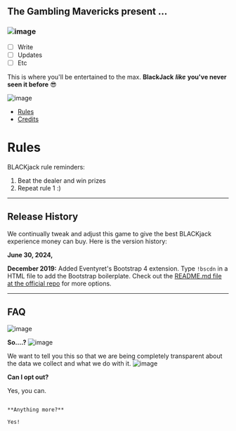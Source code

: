 ## The Gambling Mavericks present ...
### ![image](https://github.com/kjrinuk/BlackJack/assets/169760722/4fcdd1db-0628-4af1-8dc2-73b0f5f1880d)

- [ ] Write 
- [ ] Updates
- [ ] Etc

This is where you'll be entertained to the max.  **BlackJack** ***like*** **you've never seen it before** 😎

![image](https://github.com/kjrinuk/BlackJack/assets/169760722/129a1c72-b7e8-4198-af8a-ad037d4286ee)


- [Rules](#rules)
- [Credits](#credits)


# Rules 
BLACKjack rule reminders:

1.    Beat the dealer and win prizes
2.  Repeat rule 1 :)



------

## Release History

We continually tweak and adjust this game to give the best BLACKjack experience money can buy. Here is the version history:

**June 30, 2024,** 


**December 2019:** Added Eventyret's Bootstrap 4 extension. Type `!bscdn` in a HTML file to add the Bootstrap boilerplate. Check out the <a href="https://github.com/Eventyret/vscode-bcdn" target="_blank">README.md file at the official repo</a> for more options.

------

## FAQ 
![image](https://github.com/kjrinuk/BlackJack/assets/169760722/515b2333-2e50-4147-844a-6a6bf130d0f5)



**So….?**
![image](https://github.com/kjrinuk/BlackJack/assets/169760722/47862407-1b1c-430b-acc6-7a71717024fa)


We want to tell you this so that we are being completely transparent about the data we collect and what we do with it.
![image](https://github.com/kjrinuk/BlackJack/assets/169760722/0ce8b8f7-b8ae-4260-a453-de5467f957a5)

**Can I opt out?**

Yes, you can. 

```

**Anything more?**

Yes! 
